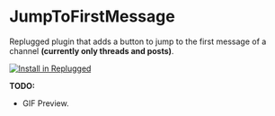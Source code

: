 # JumpToFirstMessage

Replugged plugin that adds a button to jump to the first message of a channel **(currently only
threads and posts)**.

[![Install in Replugged](https://img.shields.io/badge/-Install%20in%20Replugged-blue?style=for-the-badge&logo=none)](https://replugged.dev/install?identifier=dev.fedeilleone.JumpToFirstMessage)

<!-- TODO: GIF Preview -->
<!-- <img src="assets/preview.gif" width="400"> -->

**TODO:**

- GIF Preview.

